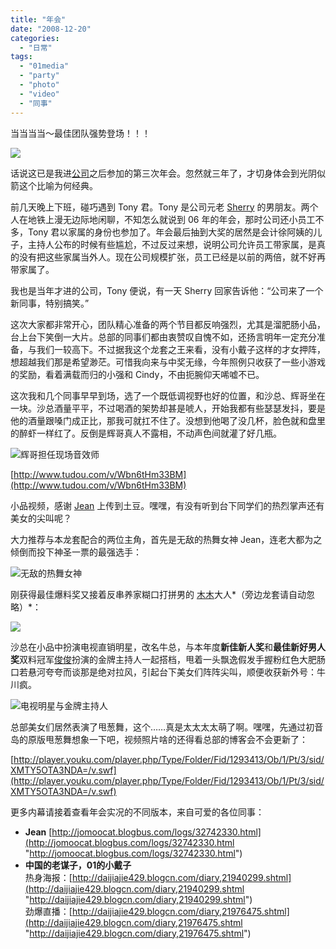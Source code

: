 ```yaml
---
title: "年会"
date: "2008-12-20"
categories: 
  - "日常"
tags: 
  - "01media"
  - "party"
  - "photo"
  - "video"
  - "同事"
---
```

当当当当～最佳团队强势登场！！！

![](https://media.kaerozhi.com/2025/06/46a2fd9fd6cb58a5af0dc14d56366ad1.png)

话说这已是我进[公司](http://www.01media.cn/ "01Media")之后参加的第三次年会。忽然就三年了，才切身体会到光阴似箭这个比喻为何经典。

<!-- more -->

前几天晚上下班，碰巧遇到 Tony 君。Tony 是公司元老 [Sherry](http://www.candycan.cn/) 的男朋友。两个人在地铁上漫无边际地闲聊，不知怎么就说到 06 年的年会，那时公司还小员工不多，Tony 君以家属的身份也参加了。年会最后抽到大奖的居然是会计徐阿姨的儿子，主持人公布的时候有些尴尬，不过反过来想，说明公司允许员工带家属，是真的没有把这些家属当外人。现在公司规模扩张，员工已经是以前的两倍，就不好再带家属了。

我也是当年才进的公司，Tony 便说，有一天 Sherry 回家告诉他：“公司来了一个新同事，特别搞笑。”

这次大家都非常开心，团队精心准备的两个节目都反响强烈，尤其是溜肥肠小品，台上台下笑倒一大片。总部的同事们都由衷赞叹自愧不如，还扬言明年一定充分准备，与我们一较高下。不过据我这个龙套之王来看，没有小戴子这样的才女押阵，想超越我们那是希望渺茫。可惜我向来与中奖无缘，今年照例只收获了一些小游戏的奖励，看着满载而归的小强和 Cindy，不由扼腕仰天唏嘘不已。

这次我和几个同事早早到场，选了一个既低调视野也好的位置，和沙总、辉哥坐在一块。沙总酒量平平，不过喝酒的架势却甚是唬人，开始我都有些瑟瑟发抖，要是他的酒量跟嗓门成正比，那我可就扛不住了。没想到他喝了没几杯，脸色就和盘里的醉虾一样红了。反倒是辉哥真人不露相，不动声色间就灌了好几瓶。

![辉哥担任现场音效师](https://media.kaerozhi.com/2025/06/8e2dedb5e40b57c4ef2e0e149ad0a39f.png)

[http://www.tudou.com/v/Wbn6tHm33BM](http://www.tudou.com/v/Wbn6tHm33BM)  

小品视频，感谢 [Jean](http://jomoocat.blogbus.com/) 上传到土豆。嘿嘿，有没有听到台下同学们的热烈掌声还有美女的尖叫呢？

大力推荐与本龙套配合的两位主角，首先是无敌的热舞女神 Jean，连老大都为之倾倒而投下神圣一票的最强选手：  

![无敌的热舞女神](https://media.kaerozhi.com/2025/06/86cbe2c8e754e2a9f0353199b1e0b864.png)

刚获得最佳爆料奖又接着反串养家糊口打拼男的 [木木](http://imm-ooo.com/blog/)大人*（旁边龙套请自动忽略）*：

![](https://media.kaerozhi.com/2025/06/6ac2a54db490673b8687578c7352d493.png)

沙总在小品中扮演电视直销明星，改名牛总，与本年度**新佳新人奖**和**最佳新好男人奖**双料冠军[俊俊](http://www.lyamn.cn/)扮演的金牌主持人一起搭档，甩着一头飘逸假发手握粉红色大肥肠口若悬河夸夸而谈那是绝对拉风，引起台下美女们阵阵尖叫，顺便收获新外号：牛川疯。  

![电视明星与金牌主持人](https://media.kaerozhi.com/2025/06/3d3939c916f770ddf3b02487972d4204.png)

总部美女们居然表演了甩葱舞，这个……真是太太太太萌了啊。嘿嘿，先通过初音岛的原版甩葱舞想象一下吧，视频照片啥的还得看总部的博客会不会更新了：

[http://player.youku.com/player.php/Type/Folder/Fid/1293413/Ob/1/Pt/3/sid/XMTY5OTA3NDA=/v.swf](http://player.youku.com/player.php/Type/Folder/Fid/1293413/Ob/1/Pt/3/sid/XMTY5OTA3NDA=/v.swf)

更多内幕请接着查看年会实况的不同版本，来自可爱的各位同事：

- **Jean** [http://jomoocat.blogbus.com/logs/32742330.html](http://jomoocat.blogbus.com/logs/32742330.html "http://jomoocat.blogbus.com/logs/32742330.html")
- **中国的老谋子，01的小戴子**   
    热身海报：[http://daijiajie429.blogcn.com/diary,21940299.shtml](http://daijiajie429.blogcn.com/diary,21940299.shtml "http://daijiajie429.blogcn.com/diary,21940299.shtml")  
    劲爆直播：[http://daijiajie429.blogcn.com/diary,21976475.shtml](http://daijiajie429.blogcn.com/diary,21976475.shtml "http://daijiajie429.blogcn.com/diary,21976475.shtml")

